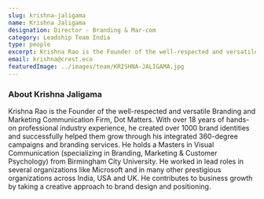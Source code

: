 ```yaml
---
slug: krishna-jaligama
name: Krishna Jaligama
designation: Director - Branding & Mar-com
category: Leadship Team India
type: people
excerpt: Krishna Rao is the Founder of the well-respected and versatile Branding and Marketing Communication Firm, Dot Matters.
email: krishna@crest.eco
featuredImage: ../images/team/KRISHNA-JALIGAMA.jpg    
---
```


### About Krishna Jaligama

Krishna Rao is the Founder of the well-respected and versatile Branding and Marketing Communication Firm, Dot Matters. With over 18 years of hands-on professional industry experience, he created over 1000 brand identities and successfully helped them grow through his integrated 360-degree campaigns and branding services. He holds a Masters in Visual Communication (specializing in Branding, Marketing & Customer Psychology) from Birmingham City University. He worked in lead roles in several organizations like Microsoft and in many other prestigious organizations across India, USA and UK. He contributes to business growth by taking a creative approach to brand design and positioning.
